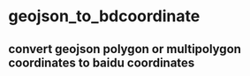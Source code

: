 # geojson_to_bdcoordinate
## convert geojson polygon or multipolygon coordinates to baidu coordinates
